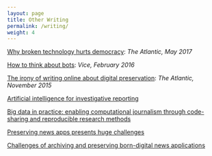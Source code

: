 ```yaml
---
layout: page
title: Other Writing
permalink: /writing/
weight: 4
---
```


[Why broken technology hurts democracy](https://www.theatlantic.com/technology/archive/2017/05/broken-technology-hurts-democracy/524076/): *The Atlantic, May 2017*

[How to think about bots](http://motherboard.vice.com/read/how-to-think-about-bots): *Vice, February 2016*

[The irony of writing online about digital preservation](http://www.theatlantic.com/technology/archive/2015/11/the-irony-of-writing-about-digital-preservation/416184/): *The Atlantic, November 2015*

[Artificial intelligence  for investigative reporting](https://www.academia.edu/21821949/Artificial_Intelligence_for_Investigative_Reporting)

[Big data in practice: enabling computational journalism through code-sharing and reproducible research methods](https://www.academia.edu/16784179/Big_Data_in_Practice_Enabling_Computational_Journalism_Through_Code-Sharing_and_Reproducible_Research_Methods) 

[Preserving news apps presents huge challenges](https://www.academia.edu/16783529/Preserving_News_Apps_Presents_Huge_Challenges) 

[Challenges of archiving and preserving born-digital news applications](https://www.academia.edu/34600464/Challenges_of_archiving_and_preserving_born-digital_news_applications)